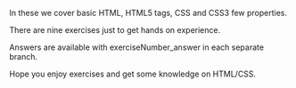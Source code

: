 In these we cover basic HTML, HTML5 tags, CSS and CSS3 few properties.

There are nine exercises just to get hands on experience.

Answers are available with exerciseNumber_answer in each separate branch.

Hope you enjoy exercises and get some knowledge on HTML/CSS.
